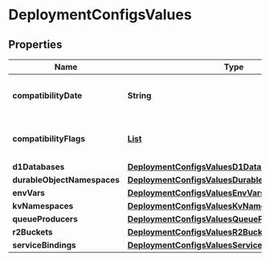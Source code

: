 # DeploymentConfigsValues

## Properties
Name | Type | Description | Notes
------------ | ------------- | ------------- | -------------
**compatibilityDate** | **String** | Compatibility date used for Pages Functions. |  [optional]
**compatibilityFlags** | [**List**](List.md) | Compatibility flags used for Pages Functions. |  [optional]
**d1Databases** | [**DeploymentConfigsValuesD1Databases**](DeploymentConfigsValuesD1Databases.md) |  |  [optional]
**durableObjectNamespaces** | [**DeploymentConfigsValuesDurableObjectNamespaces**](DeploymentConfigsValuesDurableObjectNamespaces.md) |  |  [optional]
**envVars** | [**DeploymentConfigsValuesEnvVars**](DeploymentConfigsValuesEnvVars.md) |  |  [optional]
**kvNamespaces** | [**DeploymentConfigsValuesKvNamespaces**](DeploymentConfigsValuesKvNamespaces.md) |  |  [optional]
**queueProducers** | [**DeploymentConfigsValuesQueueProducers**](DeploymentConfigsValuesQueueProducers.md) |  |  [optional]
**r2Buckets** | [**DeploymentConfigsValuesR2Buckets**](DeploymentConfigsValuesR2Buckets.md) |  |  [optional]
**serviceBindings** | [**DeploymentConfigsValuesServiceBindings**](DeploymentConfigsValuesServiceBindings.md) |  |  [optional]

